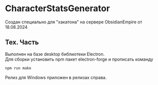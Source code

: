 # CharacterStatsGenerator
Создан специально для "хакатона" на сервере ObsidianEmpire от 18.08.2024  

## Тех. Часть
Выполнен на базе desktop библиотеки Electron.   
Для сборки установить npm пакет electron-forge и прописать команду
```bash
npm run make
```
Релиз для Windows приложен в релизах справа.